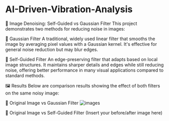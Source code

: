 # AI-Driven-Vibration-Analysis

 🧹 Image Denoising: Self-Guided vs Gaussian Filter
This project demonstrates two methods for reducing noise in images:

🔹 Gaussian Filter
A traditional, widely used linear filter that smooths the image by averaging pixel values with a Gaussian kernel. It's effective for general noise reduction but may blur edges.

🔹 Self-Guided Filter
An edge-preserving filter that adapts based on local image structures. It maintains sharper details and edges while still reducing noise, offering better performance in many visual applications compared to standard methods.

🖼️ Results
Below are comparison results showing the effect of both filters on the same noisy image:

📌 Original Image vs Gaussian Filter
![images](https://github.com/user-attachments/assets/f1bc8abf-5cae-4ba3-82ce-1d57a22f6350)


📌 Original Image vs Self-Guided Filter
(Insert your before/after image here)
